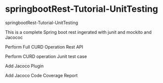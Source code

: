 # springbootRest-Tutorial-UnitTesting
springbootRest-Tutorial-UnitTesting

This is a complete Spring boot rest ingerated with junit and mockito and Jacococ 

Perform Full CURD Operation Rest API

Perform CURD operation Junit test case

Add Jacoco Plugin

Add Jacoco Code Coverage Report
